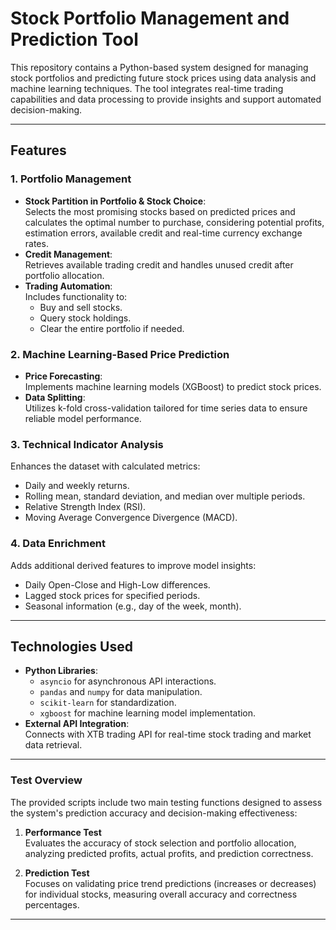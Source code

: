 # Stock Portfolio Management and Prediction Tool

This repository contains a Python-based system designed for managing stock portfolios and predicting future stock prices using data analysis and machine learning techniques. The tool integrates real-time trading capabilities and data processing to provide insights and support automated decision-making.

---

## Features

### 1. Portfolio Management
- **Stock Partition in Portfolio & Stock Choice**:  
 Selects the most promising stocks based on predicted prices and calculates the optimal number to purchase, considering potential profits, estimation errors, available credit and real-time currency exchange rates.
- **Credit Management**:  
  Retrieves available trading credit and handles unused credit after portfolio allocation.
- **Trading Automation**:  
  Includes functionality to:  
  - Buy and sell stocks.  
  - Query stock holdings.  
  - Clear the entire portfolio if needed.

### 2. Machine Learning-Based Price Prediction
- **Price Forecasting**:  
  Implements machine learning models (XGBoost) to predict stock prices.
- **Data Splitting**:  
  Utilizes k-fold cross-validation tailored for time series data to ensure reliable model performance.

### 3. Technical Indicator Analysis
Enhances the dataset with calculated metrics:
- Daily and weekly returns.
- Rolling mean, standard deviation, and median over multiple periods.
- Relative Strength Index (RSI).
- Moving Average Convergence Divergence (MACD).

### 4. Data Enrichment
Adds additional derived features to improve model insights:
- Daily Open-Close and High-Low differences.
- Lagged stock prices for specified periods.
- Seasonal information (e.g., day of the week, month).

---

## Technologies Used
- **Python Libraries**:
  - `asyncio` for asynchronous API interactions.
  - `pandas` and `numpy` for data manipulation.
  - `scikit-learn` for standardization.
  - `xgboost` for machine learning model implementation.
- **External API Integration**:  
  Connects with XTB trading API for real-time stock trading and market data retrieval.

---

### Test Overview

The provided scripts include two main testing functions designed to assess the system's prediction accuracy and decision-making effectiveness:

1. **Performance Test**  
   Evaluates the accuracy of stock selection and portfolio allocation, analyzing predicted profits, actual profits, and prediction correctness.

2. **Prediction Test**  
   Focuses on validating price trend predictions (increases or decreases) for individual stocks, measuring overall accuracy and correctness percentages. 

---
